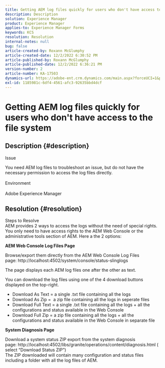 ```yaml
---
title: Getting AEM log files quickly for users who don't have access to the file system
description: Description
solution: Experience Manager
product: Experience Manager
applies-to: Experience Manager Forms
keywords: KCS
resolution: Resolution
internal-notes: null
bug: false
article-created-by: Roxann McGlumphy
article-created-date: 12/2/2022 6:30:52 PM
article-published-by: Roxann McGlumphy
article-published-date: 12/2/2022 6:36:21 PM
version-number: 2
article-number: KA-17503
dynamics-url: https://adobe-ent.crm.dynamics.com/main.aspx?forceUCI=1&pagetype=entityrecord&etn=knowledgearticle&id=a20b746f-6f72-ed11-9561-6045bd006079
exl-id: 1185981c-6df4-4561-afc3-92635bbd4dcf
---
```

# Getting AEM log files quickly for users who don't have access to the file system

## Description {#description}


Issue

You need AEM log files to troubleshoot an issue, but do not have the necessary permission to access the log files directly.
<br><br>Environment<br><br>
Adobe Experience Manager


## Resolution {#resolution}

Steps to Resolve<br>
AEM provides 2 ways to access the logs without the need of special rights. You only need to have access rights to the AEM Web Console or the administrative tools section of AEM. Here a the 2 options:

<b>AEM Web Console Log Files Page</b>

Browse/export them directly from the AEM Web Console Log Files page: http://localhost:4502/system/console/status-slinglogs

The page displays each AEM log files one after the other as text.

You can download the log files using one of the 4 download buttons displayed on the top-right.

- Download As Text = a single .txt file containing all the logs
- Download As Zip =  a zip file containing all the logs in seperate files
- Download Full Text = a single .txt file containing all the logs + all the configurations and status available in the Web Console
- Download Full Zip = a zip file containing all the logs + all the configurations and status available in the Web Console in separate file


<b>System Diagnosis Page</b>

Download a system status ZIP export from the system diagnosis page: http://localhost:4502/libs/granite/operations/content/diagnosis.html (select “Download Status ZIP”)
<br>The ZIP downloaded will contain many configuration and status files including a folder with all the log files of AEM.
